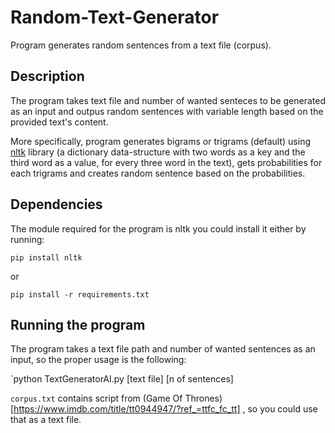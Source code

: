 # Random-Text-Generator
Program generates random sentences from a text file (corpus).

## Description
The program takes text file and number of wanted senteces to be generated as an input
and outpus random sentences with variable length based on the provided text's content.

More specifically,  program generates bigrams or trigrams (default) using [nltk](https://www.nltk.org/) library (a dictionary data-structure with two words as a key and the third word as a value, for every three word in the text), gets probabilities for each trigrams and creates random sentence based on the probabilities.

## Dependencies
The module required for the program is nltk
you could install it either by running:

`pip install nltk`

or

`pip install -r requirements.txt`

## Running the program

The program takes a text file path and number of wanted sentences as an input,
so the proper usage is the following:

`python TextGeneratorAI.py [text file] [n of sentences]

`corpus.txt` contains script from (Game Of Thrones)[https://www.imdb.com/title/tt0944947/?ref_=ttfc_fc_tt] , so you could use that as a text file.
